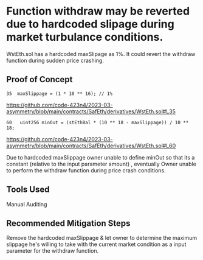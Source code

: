# Function withdraw may be reverted due to hardcoded slipage during market turbulance conditions. 

WstEth.sol has a hardcoded maxSlipage as 1%. It could revert the withdraw function during sudden price crashing. 
## Proof of Concept

    35  maxSlippage = (1 * 10 ** 16); // 1%

https://github.com/code-423n4/2023-03-asymmetry/blob/main/contracts/SafEth/derivatives/WstEth.sol#L35


    60   uint256 minOut = (stEthBal * (10 ** 18 - maxSlippage)) / 10 ** 18;

https://github.com/code-423n4/2023-03-asymmetry/blob/main/contracts/SafEth/derivatives/WstEth.sol#L60

Due to hardcoded maxSlippage owner unable to define minOut so that its a constant (relative to the input parameter amount) , eventually Owner
unable to perform the withdraw function during price crash conditions. 

## Tools Used
Manual Auditing

## Recommended Mitigation Steps

 Remove the hardcoded maxSlippage & let owner to  determine the maximum slippage he's willing to take with the current market condition as a
 input parameter for the withdraw function. 
 
